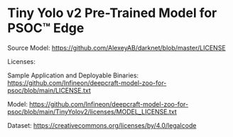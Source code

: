 # Tiny Yolo v2  Pre-Trained Model for PSOC™ Edge

Source Model: https://github.com/AlexeyAB/darknet/blob/master/LICENSE

Licenses:

Sample Application and Deployable Binaries: https://github.com/Infineon/deepcraft-model-zoo-for-psoc/blob/main/LICENSE.txt

Model: https://github.com/Infineon/deepcraft-model-zoo-for-psoc/blob/main/TinyYolov2/licenses/MODEL_LICENSE.txt

Dataset: https://creativecommons.org/licenses/by/4.0/legalcode